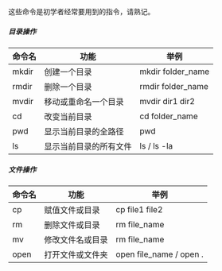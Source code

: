 这些命令是初学者经常要用到的指令，请熟记。

##### 目录操作

命令名|功能|举例
----|----|----
mkdir|创建一个目录          |mkdir folder_name
rmdir|删除一个目录          |rmdir folder_name
mvdir|移动或重命名一个目录   |mvdir dir1 dir2
cd   | 改变当前目录         |cd folder_name
pwd  |显示当前目录的全路径   | pwd
ls   |显示当前目录的所有文件 | ls / ls -la

##### 文件操作

命令名|功能|举例
----|----|----
cp | 赋值文件或目录| cp file1 file2
rm | 删除文件或目录| rm file_name
mv | 修改文件名或目录 | rm file_name
open | 打开文件或文件夹 | open file_name / open .